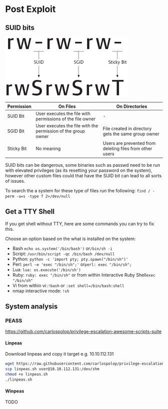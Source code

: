 # Post Exploit

## SUID bits

![SUID](_suid.png)

| Permission | On Files                                                      | On Directories                                           |
|------------|---------------------------------------------------------------|----------------------------------------------------------|
| SUID Bit   | User executes the file with permissions of the file owner     | -                                                        |
| SGID Bit   | User executes the file with the permission of the group owner | File created in directory gets the same group owner      |
| Sticky Bit | No meaning                                                    | Users are prevented from deleting files from other users |

SUID bits can be dangerous, some binaries such as passwd need to be run with elevated privileges (as its resetting your password on the system), however other custom files could that have the SUID bit can lead to all sorts of issues.

To search the a system for these type of files run the following: ```find / -perm -u=s -type f 2>/dev/null```

## Get a TTY Shell

If you get shell without TTY, here are some commands you can try to fix this.

Choose an option based on the what is installed on the system:

- Bash ```echo os.system('/bin/bash')``` or```/bin/sh -i```
- Script: ```/usr/bin/script -qc /bin/bash /dev/null```
- Python: ```python -c 'import pty; pty.spawn("/bin/sh")'```
- Perl: ```perl —e 'exec "/bin/sh";'``` or```perl: exec "/bin/sh";```
- Lua: ```lua: os.execute('/bin/sh')```
- Ruby: ```ruby: exec "/bin/sh"``` or from within Interactive Ruby Shell```exec "/bin/sh"```
- Vi from within vi```:!bash``` or ```:set shell=/bin/bash:shell```
- nmap interactive mode: ```!sh```

## System analysis

### PEASS

<https://github.com/carlospolop/privilege-escalation-awesome-scripts-suite>

#### Linpeas

Download linpeas and copy it target e.g. 10.10.112.131

``` sh
wget https://raw.githubusercontent.com/carlospolop/privilege-escalation-awesome-scripts-suite/master/linPEAS/linpeas.sh
scp linpeas.sh user@10.10.112.131:/dev/shm
chmod +x linpeas.sh
./linpeas.sh
```

#### Winpeas

TODO